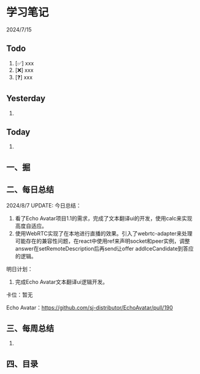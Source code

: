 # 学习笔记

2024/7/15



## Todo

1. [✅] xxx
2. [❌] xxx
3. [❓] xxx



## Yesterday

1. 




## Today

1. 



## 一、掘





## 二、每日总结

2024/8/7 UPDATE: 今日总结：

1. 看了Echo Avatar项目1.1的需求，完成了文本翻译ui的开发，使用calc来实现高度自适应。
2. 使用WebRTC实现了在本地进行直播的效果。引入了webrtc-adapter来处理可能存在的兼容性问题，在react中使用ref来声明socket和peer实例，调整answer在setRemoteDescription后再send让offer addIceCandidate到答应的逻辑。

明日计划：

1. 完成Echo Avatar文本翻译ui逻辑开发。

卡位：暂无

Echo Avatar：https://github.com/sj-distributor/EchoAvatar/pull/190



## 三、每周总结

1. 




## 四、目录

